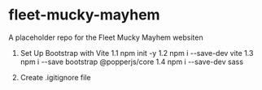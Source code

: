 # fleet-mucky-mayhem

A placeholder repo for the Fleet Mucky Mayhem websiten

1.  Set Up Bootstrap with Vite
1.1 npm init -y
1.2 npm i --save-dev vite
1.3 npm i --save bootstrap @popperjs/core
1.4 npm i --save-dev sass

2. Create .igitignore file


